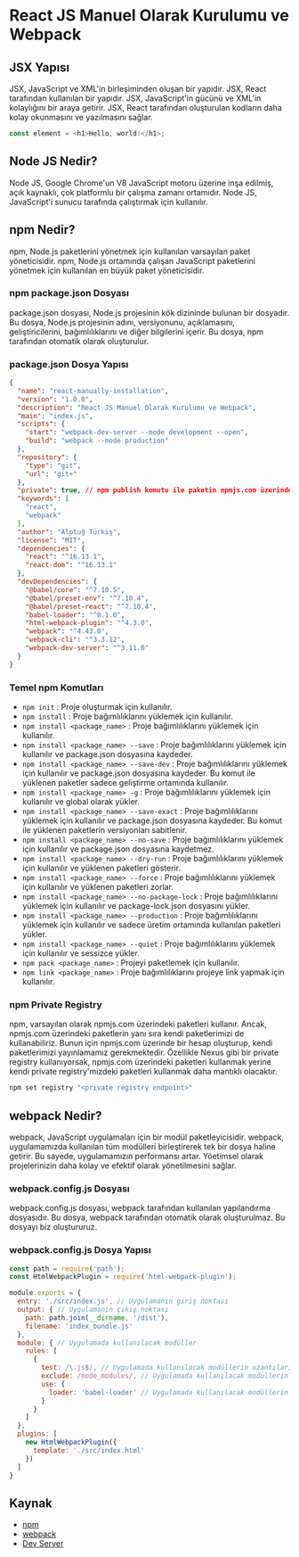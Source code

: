 # React JS Manuel Olarak Kurulumu ve Webpack

## JSX Yapısı

JSX, JavaScript ve XML'in birleşiminden oluşan bir yapıdır. JSX, React tarafından kullanılan bir yapıdır. JSX, JavaScript'in gücünü ve XML'in kolaylığını bir araya getirir. JSX, React tarafından oluşturulan kodların daha kolay okunmasını ve yazılmasını sağlar.

```js
const element = <h1>Hello, world!</h1>;
```

## Node JS Nedir?

Node JS, Google Chrome'un V8 JavaScript motoru üzerine inşa edilmiş, açık kaynaklı, çok platformlu bir çalışma zamanı ortamıdır. Node JS, JavaScript'i sunucu tarafında çalıştırmak için kullanılır.

## npm Nedir?

npm, Node.js paketlerini yönetmek için kullanılan varsayılan paket yöneticisidir. npm, Node.js ortamında çalışan JavaScript paketlerini yönetmek için kullanılan en büyük paket yöneticisidir.

### npm package.json Dosyası

package.json dosyası, Node.js projesinin kök dizininde bulunan bir dosyadır. Bu dosya, Node.js projesinin adını, versiyonunu, açıklamasını, geliştiricilerini, bağımlılıklarını ve diğer bilgilerini içerir. Bu dosya, npm tarafından otomatik olarak oluşturulur.

### package.json Dosya Yapısı

```json
{
  "name": "react-manually-installation",
  "version": "1.0.0",
  "description": "React JS Manuel Olarak Kurulumu ve Webpack",
  "main": "index.js",
  "scripts": {
    "start": "webpack-dev-server --mode development --open",
    "build": "webpack --mode production"
  },
  "repository": {
    "type": "git",
    "url": "git+"
  },
  "private": true, // npm publish komutu ile paketin npmjs.com üzerinde yayınlanmasını engeller.
  "keywords": [
    "react",
    "webpack"
  ],
  "author": "Alptuğ Türkiş",
  "license": "MIT",
  "dependencies": {
    "react": "^16.13.1",
    "react-dom": "^16.13.1"
  },
  "devDependencies": {
    "@babel/core": "^7.10.5",
    "@babel/preset-env": "^7.10.4",
    "@babel/preset-react": "^7.10.4",
    "babel-loader": "^8.1.0",
    "html-webpack-plugin": "^4.3.0",
    "webpack": "^4.43.0",
    "webpack-cli": "^3.3.12",
    "webpack-dev-server": "^3.11.0"
  }
}
```

### Temel npm Komutları

- `npm init` : Proje oluşturmak için kullanılır.
- `npm install` : Proje bağımlılıklarını yüklemek için kullanılır.
- `npm install <package_name>` : Proje bağımlılıklarını yüklemek için kullanılır.
- `npm install <package_name> --save` : Proje bağımlılıklarını yüklemek için kullanılır ve package.json dosyasına kaydeder.
- `npm install <package_name> --save-dev` : Proje bağımlılıklarını yüklemek için kullanılır ve package.json dosyasına kaydeder. Bu komut ile yüklenen paketler sadece geliştirme ortamında kullanılır.
- `npm install <package_name> -g` : Proje bağımlılıklarını yüklemek için kullanılır ve global olarak yükler.
- `npm install <package_name> --save-exact` : Proje bağımlılıklarını yüklemek için kullanılır ve package.json dosyasına kaydeder. Bu komut ile yüklenen paketlerin versiyonları sabitlenir. 
- `npm install <package_name> --no-save` : Proje bağımlılıklarını yüklemek için kullanılır ve package.json dosyasına kaydetmez.
- `npm install <package_name> --dry-run` : Proje bağımlılıklarını yüklemek için kullanılır ve yüklenen paketleri gösterir.
- `npm install <package_name> --force` : Proje bağımlılıklarını yüklemek için kullanılır ve yüklenen paketleri zorlar.
- `npm install <package_name> --no-package-lock` : Proje bağımlılıklarını yüklemek için kullanılır ve package-lock.json dosyasını yükler.
- `npm install <package_name> --production` : Proje bağımlılıklarını yüklemek için kullanılır ve sadece üretim ortamında kullanılan paketleri yükler.
- `npm install <package_name> --quiet` : Proje bağımlılıklarını yüklemek için kullanılır ve sessizce yükler.
- `npm pack <package_name>` :   Projeyi paketlemek için kullanılır.
- `npm link <package_name>` :   Proje bağımlılıklarını projeye link yapmak için kullanılır.

### npm Private Registry

npm, varsayılan olarak npmjs.com üzerindeki paketleri kullanır. Ancak, npmjs.com üzerindeki paketlerin yanı sıra kendi paketlerimizi de kullanabiliriz. Bunun için npmjs.com üzerinde bir hesap oluşturup, kendi paketlerimizi yayınlamamız gerekmektedir.
Özellikle Nexus gibi bir private registry kullanıyorsak, npmjs.com üzerindeki paketleri kullanmak yerine kendi private registry'mizdeki paketleri kullanmak daha mantıklı olacaktır.

```bash	
npm set registry "<private registry endpoint>"
```	

## webpack Nedir?

webpack, JavaScript uygulamaları için bir modül paketleyicisidir. webpack, uygulamamızda kullanılan tüm modülleri birleştirerek tek bir dosya haline getirir. Bu sayede, uygulamamızın performansı artar. Yöetimsel olarak projelerinizin daha kolay ve efektif olarak yönetilmesini sağlar.

### webpack.config.js Dosyası

webpack.config.js dosyası, webpack tarafından kullanılan yapılandırma dosyasıdır. Bu dosya, webpack tarafından otomatik olarak oluşturulmaz. Bu dosyayı biz oluştururuz.

### webpack.config.js Dosya Yapısı

```js
const path = require('path');
const HtmlWebpackPlugin = require('html-webpack-plugin');

module.exports = {
  entry: './src/index.js', // Uygulamanın giriş noktası
  output: { // Uygulamanın çıkış noktası
    path: path.join(__dirname, '/dist'),
    filename: 'index_bundle.js'
  },
  module: { // Uygulamada kullanılacak modüller
    rules: [
      {
        test: /\.js$/, // Uygulamada kullanılacak modüllerin uzantıları
        exclude: /node_modules/, // Uygulamada kullanılacak modüllerin dışarıda tutulacak klasörleri
        use: {
          loader: 'babel-loader' // Uygulamada kullanılacak modüllerin yükleyicileri
        }
      }
    ]
  },
  plugins: [
    new HtmlWebpackPlugin({
      template: './src/index.html'
    })
  ]
}
```

## Kaynak

- [npm](https://www.npmjs.com/)
- [webpack](https://webpack.js.org/)
- [Dev Server](https://webpack.js.org/configuration/dev-server/)